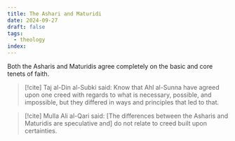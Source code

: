 ```yaml
---
title: The Ashari and Maturidi
date: 2024-09-27
draft: false
tags:
  - theology
index:
---
```

Both the Asharis and Maturidis agree completely on the basic and core tenets of faith. 


> [!cite] Taj al-Din al-Subki said:
> Know that Ahl al-Sunna have agreed upon one creed with regards to what is necessary, possible, and impossible, but they differed in ways and principles that led to that.

> [!cite] Mulla Ali al-Qari said:
> [The differences between the Asharis and Maturidis are speculative and] do not relate to creed built upon certainties.


